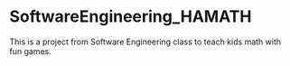 # SoftwareEngineering_HAMATH
This is a project from Software Engineering class to teach kids math with fun games.  
